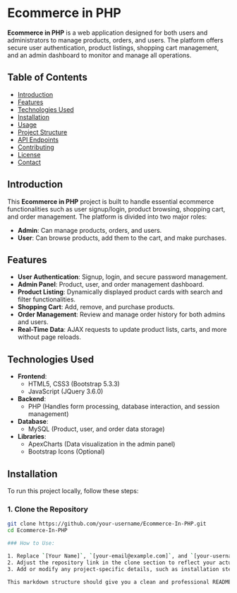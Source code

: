 # Ecommerce in PHP

**Ecommerce in PHP** is a web application designed for both users and administrators to manage products, orders, and users. The platform offers secure user authentication, product listings, shopping cart management, and an admin dashboard to monitor and manage all operations.

## Table of Contents

- [Introduction](#introduction)
- [Features](#features)
- [Technologies Used](#technologies-used)
- [Installation](#installation)
- [Usage](#usage)
- [Project Structure](#project-structure)
- [API Endpoints](#api-endpoints)
- [Contributing](#contributing)
- [License](#license)
- [Contact](#contact)



## Introduction

This **Ecommerce in PHP** project is built to handle essential ecommerce functionalities such as user signup/login, product browsing, shopping cart, and order management. The platform is divided into two major roles:

- **Admin**: Can manage products, orders, and users.
- **User**: Can browse products, add them to the cart, and make purchases.

## Features

- **User Authentication**: Signup, login, and secure password management.
- **Admin Panel**: Product, user, and order management dashboard.
- **Product Listing**: Dynamically displayed product cards with search and filter functionalities.
- **Shopping Cart**: Add, remove, and purchase products.
- **Order Management**: Review and manage order history for both admins and users.
- **Real-Time Data**: AJAX requests to update product lists, carts, and more without page reloads.

## Technologies Used

- **Frontend**:
  - HTML5, CSS3 (Bootstrap 5.3.3)
  - JavaScript (JQuery 3.6.0)
- **Backend**:
  - PHP (Handles form processing, database interaction, and session management)
- **Database**:
  - MySQL (Product, user, and order data storage)
- **Libraries**:
  - ApexCharts (Data visualization in the admin panel)
  - Bootstrap Icons (Optional)

## Installation

To run this project locally, follow these steps:

### 1. Clone the Repository
```bash
git clone https://github.com/your-username/Ecommerce-In-PHP.git
cd Ecommerce-In-PHP

### How to Use:

1. Replace `[Your Name]`, `[your-email@example.com]`, and `[your-username]` with your actual details.
2. Adjust the repository link in the clone section to reflect your actual GitHub URL.
3. Add or modify any project-specific details, such as installation steps or features, based on your project’s exact setup.

This markdown structure should give you a clean and professional README file for your project.
